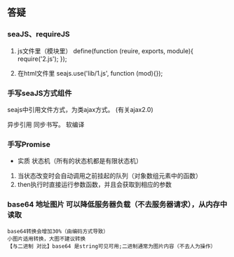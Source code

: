 ## 答疑

### seaJS、requireJS
1. js文件里（模块里）
  define(function (reuire, exports, module){
      require('2.js');
  });

2. 在html文件里
  seajs.use('lib/1.js', function (mod){});

### 手写seaJS方式组件
seajs中引用文件方式，为类ajax方式。 (有关ajax2.0)

异步引用 同步书写。
软编译

### 手写Promise
- 实质 状态机（所有的状态机都是有限状态机）
1. 当状态改变时会自动调用之前挂起的队列（对象数组元素中的函数）
2. then执行时直接运行参数函数，并且会获取到相应的参数

### base64 地址图片 可以降低服务器负载（不去服务器请求），从内存中读取
    base64转换会增加30%（由编码方式导致）
    小图片适用转换，大图不建议转换
    【与二进制 对比】base64 是string可见可用;二进制通常为图片内容（不去人为操作）